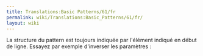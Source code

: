 ```yaml
---
title: Translations:Basic Patterns/61/fr
permalink: wiki/Translations:Basic_Patterns/61/fr/
layout: wiki
---
```


La structure du pattern est toujours indiquée par l'élément indiqué en
début de ligne. Essayez par exemple d'inverser les paramètres :
